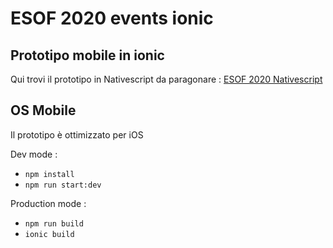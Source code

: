 # ESOF 2020 events ionic
## Prototipo mobile in ionic
Qui trovi il prototipo in Nativescript da paragonare : [ESOF 2020 Nativescript](https://github.com/Azuel97/esof-events-nativescript)

## OS Mobile
Il prototipo è ottimizzato per iOS

Dev mode :
* `npm install`
* `npm run start:dev`

Production mode : 
* `npm run build`
* `ionic build`

